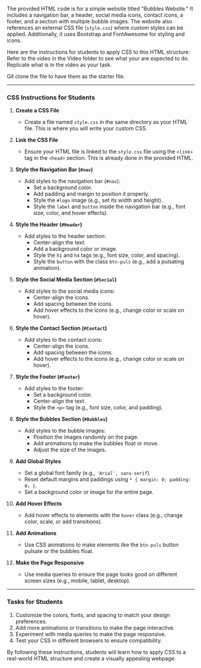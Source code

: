 The provided HTML code is for a simple website titled "Bubbles Website." It includes a navigation bar, a header, social media icons, contact icons, a footer, and a section with multiple bubble images. The website also references an external CSS file (`style.css`) where custom styles can be applied. Additionally, it uses Bootstrap and FontAwesome for styling and icons.

Here are the instructions for students to apply CSS to this HTML structure:
Refer to the video  in the Video folder to see what your are expected to do. Replicate what is in the video as your task.

Git clone the file to have them as the starter file.

---

### **CSS Instructions for Students**

1. **Create a CSS File**  
   - Create a file named `style.css` in the same directory as your HTML file. This is where you will write your custom CSS.

2. **Link the CSS File**  
   - Ensure your HTML file is linked to the `style.css` file using the `<link>` tag in the `<head>` section. This is already done in the provided HTML.

3. **Style the Navigation Bar (`#nav`)**  
   - Add styles to the navigation bar (`#nav`):
     - Set a background color.
     - Add padding and margin to position it properly.
     - Style the `#logo` image (e.g., set its width and height).
     - Style the `label` and `button` inside the navigation bar (e.g., font size, color, and hover effects).

4. **Style the Header (`#Header`)**  
   - Add styles to the header section:
     - Center-align the text.
     - Add a background color or image.
     - Style the `h1` and `h4` tags (e.g., font size, color, and spacing).
     - Style the `button` with the class `btn-puls` (e.g., add a pulsating animation).

5. **Style the Social Media Section (`#Social`)**  
   - Add styles to the social media icons:
     - Center-align the icons.
     - Add spacing between the icons.
     - Add hover effects to the icons (e.g., change color or scale on hover).

6. **Style the Contact Section (`#Contact`)**  
   - Add styles to the contact icons:
     - Center-align the icons.
     - Add spacing between the icons.
     - Add hover effects to the icons (e.g., change color or scale on hover).

7. **Style the Footer (`#Footer`)**  
   - Add styles to the footer:
     - Set a background color.
     - Center-align the text.
     - Style the `<p>` tag (e.g., font size, color, and padding).

8. **Style the Bubbles Section (`#Bubbles`)**  
   - Add styles to the bubble images:
     - Position the images randomly on the page.
     - Add animations to make the bubbles float or move.
     - Adjust the size of the images.

9. **Add Global Styles**  
   - Set a global font family (e.g., `'Arial', sans-serif`).
   - Reset default margins and paddings using `* { margin: 0; padding: 0; }`.
   - Set a background color or image for the entire page.

10. **Add Hover Effects**  
    - Add hover effects to elements with the `hover` class (e.g., change color, scale, or add transitions).

11. **Add Animations**  
    - Use CSS animations to make elements like the `btn-puls` button pulsate or the bubbles float.

12. **Make the Page Responsive**  
    - Use media queries to ensure the page looks good on different screen sizes (e.g., mobile, tablet, desktop).

---

### **Tasks for Students**
1. Customize the colors, fonts, and spacing to match your design preferences.
2. Add more animations or transitions to make the page interactive.
3. Experiment with media queries to make the page responsive.
4. Test your CSS in different browsers to ensure compatibility.

By following these instructions, students will learn how to apply CSS to a real-world HTML structure and create a visually appealing webpage.